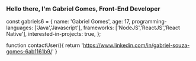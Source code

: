 ### Hello there, I'm Gabriel Gomes, Front-End Developer

const gabriels6 = {
  name: 'Gabriel Gomes',
  age: 17,
  programming-languages: ['Java','Javascript'],
  frameworks: ['NodeJS','ReactJS','React Native'],
  interested-in-projects: true,
};

function contactUser(){
  return 'https://www.linkedin.com/in/gabriel-souza-gomes-6ab1161b9/'
}

<!--
**gabriels6/gabriels6** is a ✨ _special_ ✨ repository because its `README.md` (this file) appears on your GitHub profile.

Here are some ideas to get you started:

- 🔭 I’m currently working on ...
- 🌱 I’m currently learning ...
- 👯 I’m looking to collaborate on ...
- 🤔 I’m looking for help with ...
- 💬 Ask me about ...
- 📫 How to reach me: ...
- 😄 Pronouns: ...
- ⚡ Fun fact: ...
-->

